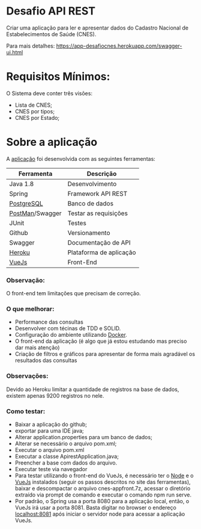 # Desafio API REST

Criar uma aplicação para ler e apresentar dados do Cadastro Nacional de Estabelecimentos de Saúde (CNES).

Para mais detalhes: https://app-desafiocnes.herokuapp.com/swagger-ui.html

# Requisitos Mínimos:
O Sistema deve conter três visões:

- Lista de CNES;
- CNES por tipos;
- CNES por Estado;

# Sobre a aplicação

A [aplicação] foi desenvolvida com as seguintes ferramentas:

Ferramenta | Descrição
 ------ | ------
 Java 1.8 | Desenvolvimento
 Spring | Framework API REST 
 [PostgreSQL] | Banco de dados 
 [PostMan]/Swagger | Testar as requisições 
 JUnit | Testes 
 Github | Versionamento 
 Swagger | Documentação de API 
 [Heroku] | Plataforma de aplicação 
 [VueJs] | Front-End
 
### Observação:
O front-end tem limitações que precisam de correção.

### O que melhorar:
* Performance das consultas
* Desenvolver com técinas de TDD e SOLID.
* Configuração do ambiente utilizando [Docker].
* O front-end da aplicação (é algo que já estou estudando mas preciso dar mais atenção)
* Criação de filtros e gráficos para apresentar de forma mais agradável os resultados das consultas

### Observações:

Devido ao Heroku limitar a quantidade de registros na base de dados, existem apenas 9200 registros no nele.

### Como testar:

- Baixar a aplicação do github;
- exportar para uma IDE java;
- Alterar application.properties para um banco de dados;
- Alterar se necessário o arquivo pom.xml;
- Executar o arquivo pom.xml
- Executar a classe ApirestApplication.java;
- Preencher a base com dados do arquivo.
- Executar teste via navegador
- Para testar utilizando o front-end do VueJs, é necessário ter o [Node] e o [VueJs] instalados (seguir os passos descritos no site das ferramentas), baixar e descompactar o arquivo cnes-appfront.7z, acessar o diretório extraído via prompt de comando e executar o comando npm run serve.
- Por padrão, o Spring usa a porta 8080 para a aplicação local, então, o VueJs irá usar a porta 8081. Basta digitar no browser o endereço [localhost:8081] após iniciar o servidor node para acessar a aplicação VueJs. 

[aplicação]: <https://app-desafiocnes.herokuapp.com/swagger-ui.html>
[Docker]: <https://www.docker.com/>
[VueJs]: <https://vuejs.org/>
[Heroku]: <https://www.heroku.com/home>
[PostgreSQL]: <https://www.postgresql.org/>
[PostMan]: <https://www.getpostman.com/>
[Node]: <http://nodejs.org>
[localhost:8081]: <http://localhost:8081>
